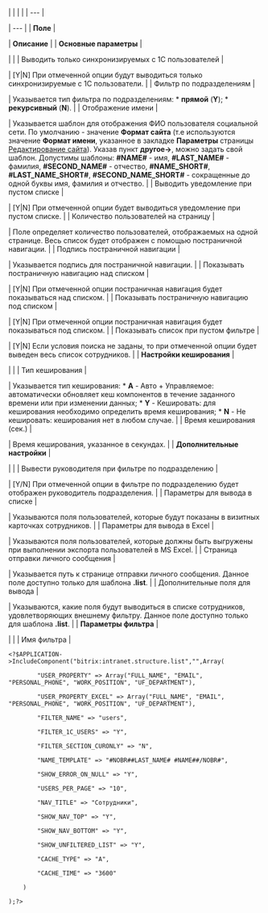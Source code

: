 |  |  |  |
| --- |

| --- |
| **Поле** |

| **Описание** |
| **Основные параметры** |

| |
| Выводить только синхронизируемых с 1С пользователей |

| [Y|N] При отмеченной опции будут выводиться только синхронизируемые с 1С пользователи. |
| Фильтр по подразделениям |

| Указывается тип фильтра по подразделениям:  * **прямой** (**Y**); * **рекурсивный** (**N**). |
| Отображение имени |

| Указывается шаблон для отображения ФИО пользователя социальной сети. По умолчанию - значение **Формат сайта** (т.е используются значение **Формат имени**, указанное в закладке **Параметры** страницы [Редактирование сайта](/user_help/settings/settings/sites/site_edit.php)). Указав пункт **другое->**, можно задать свой шаблон. Допустимы шаблоны: **#NAME#** - имя, **#LAST\_NAME#** - фамилия, **#SECOND\_NAME#** - отчество, **#NAME\_SHORT#**, **#LAST\_NAME\_SHORT#**, **#SECOND\_NAME\_SHORT#** - сокращенные до одной буквы имя, фамилия и отчество. |
| Выводить уведомление при пустом списке |

| [Y|N] При отмеченной опции будет выводиться уведомление при пустом списке. |
| Количество пользователей на страницу |

| Поле определяет количество пользователей, отображаемых на одной странице. Весь список будет отображен с помощью постраничной навигации. |
| Подпись постраничной навигации |

| Указывается подпись для постраничной навигации. |
| Показывать постраничную навигацию над списком |

| [Y|N] При отмеченной опции постраничная навигация будет показываться над списком. |
| Показывать постраничную навигацию под списком |

| [Y|N] При отмеченной опции постраничная навигация будет показываться под списком. |
| Показывать список при пустом фильтре |

| [Y|N] Если условия поиска не заданы, то при отмеченной опции будет выведен весь список сотрудников. |
| **Настройки кеширования** |

| |
| Тип кеширования |

| Указывается тип кеширования:  * **A** - Авто + Управляемое: автоматически обновляет кеш компонентов в течение заданного времени или при изменении данных; * **Y** - Кешировать: для кеширования необходимо определить время кеширования; * **N** - Не кешировать: кеширования нет в любом случае. |
| Время кеширования (сек.) |

| Время кеширования, указанное в секундах. |
| **Дополнительные настройки** |

| |
| Вывести руководителя при фильтре по подразделению |

| [Y/N] При отмеченной опции в фильтре по подразделению будет отображен руководитель подразделения. |
| Параметры для вывода в списке |

| Указываются поля пользователей, которые будут показаны в визитных карточках сотрудников. |
| Параметры для вывода в Excel |

| Указываются поля пользователей, которые должны быть выгружены при выполнении экспорта пользователей в MS Excel. |
| Страница отправки личного сообщения |

| Указывается путь к странице отправки личного сообщения.   Данное поле доступно только для шаблона **.list**. |
| Дополнительные поля для вывода |

| Указываются, какие поля будут выводиться в списке сотрудников, удовлетворяющих внешнему фильтру.   Данное поле доступно только для шаблона **.list**. |
| **Параметры фильтра** |

| |
| Имя фильтра |

```
<?$APPLICATION->IncludeComponent("bitrix:intranet.structure.list","",Array(

		"USER_PROPERTY" => Array("FULL_NAME", "EMAIL", "PERSONAL_PHONE", "WORK_POSITION", "UF_DEPARTMENT"),

		"USER_PROPERTY_EXCEL" => Array("FULL_NAME", "EMAIL", "PERSONAL_PHONE", "WORK_POSITION", "UF_DEPARTMENT"),

		"FILTER_NAME" => "users",

		"FILTER_1C_USERS" => "Y",

		"FILTER_SECTION_CURONLY" => "N",

		"NAME_TEMPLATE" => "#NOBR##LAST_NAME# #NAME##/NOBR#",

		"SHOW_ERROR_ON_NULL" => "Y",

		"USERS_PER_PAGE" => "10",

		"NAV_TITLE" => "Сотрудники",

		"SHOW_NAV_TOP" => "Y",

		"SHOW_NAV_BOTTOM" => "Y",

		"SHOW_UNFILTERED_LIST" => "Y",

		"CACHE_TYPE" => "A",

		"CACHE_TIME" => "3600"

	)

);?>


```
